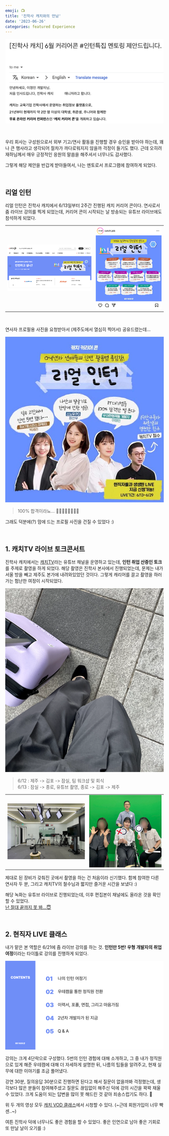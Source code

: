 ```yaml
---
emoji: 📺
title: '진학사 캐치와의 만남'
date: '2023-06-26'
categories: featured Experience
---
```


![](0.png)

&nbsp;

우리 회사는 구성원으로서 외부 기고/연사 활동을 진행할 경우 승인을 받아야 하는데, 꽤나 큰 행사라고 생각되어 절차가 까다로워지지 않을까 걱정이 들기도 했다. 근데 오히려 재하님께서 매우 긍정적인 응원의 말씀을 해주셔서 너무나도 감사했다.

그렇게 해당 제안을 반갑게 받아들여서, 나는 멘토로서 프로그램에 참여하게 되었다.

&nbsp;

## 리얼 인턴

리얼 인턴은 진학사 캐치에서 6/13일부터 2주간 진행된 캐치 커리어 콘이다. 연사로서 줌 라이브 강의를 찍게 되었는데, 커리어 콘이 시작되는 날 방송되는 유튜브 라이브에도 참석하게 되었다.

| | |
| - | - |
| ![](1.png) | ![](2.png) |

&nbsp;

연사자 프로필용 사진을 요청받아서 (제주도에서 열심히 찍어서) 공유드렸는데...

![](6.png)

> 100% 합격이라뇨... 🤦‍♀️🙅‍♀️🙅‍♀️🙅‍♀️

그래도 덕분에(?) 맘에 드는 프로필 사진을 건질 수 있었다 :)

&nbsp;

## 1. 캐치TV 라이브 토크콘서트

진학사 캐치에서는 [캐치TV](https://www.youtube.com/@catch_tv)라는 유튜브 채널을 운영하고 있는데, **인턴 취업 산증인 토크**를 주제로 촬영을 하게 되었다. 해당 촬영은 진학사 본사에서 진행되었는데, 문제는 내가 서울 방을 빼고 제주도 본가에 내려와있었던 것이다. 그렇게 캐리어를 끌고 촬영을 하러 가는 험난한 여정이 시작되었다.

![](3.png)

> 6/12 : 제주 -> 김포 -> 잠실, 팀 워크샵 및 회식  
> 6/13 : 잠실 -> 종로, 유튜브 촬영, 종로 -> 김포 -> 제주

| | |
| - | - |
| ![](4.png) | ![](5.png) |

제대로 된 장비가 갖춰진 곳에서 촬영을 하는 건 처음이라 신기했다. 함께 참여한 다른 연사자 두 분, 그리고 캐치TV의 철수님과 짧지만 즐거운 시간을 보냈다 :)

해당 녹화는 유튜브 라이브로 진행되었는데, 이후 편집본이 채널에도 올라온 것을 확인할 수 있었다.  
[난 절대 끝까지 못 봐...😇](https://www.youtube.com/watch?v=gM-ObLvTtnU)

&nbsp;

## 2. 현직자 LIVE 클래스

내가 맡은 본 역할은 6/21에 줌 라이브 강의를 하는 것. **인턴만 5번! 우형 개발자의 취업 여정**이라는 타이틀로 강의를 진행하게 되었다. 

![](8.png)

강의는 크게 4단락으로 구성했다. 5번의 인턴 경험에 대해 소개하고, 그 중 내가 정직원으로 있게 해준 우테캠에 대해 더 자세하게 설명한 뒤, 나름의 팁들을 알려주고, 현재 실무에 대한 이야기를 조금 풀어냈다.

강연 30분, 질의응답 30분으로 진행하면 된다고 해서 질문이 없을까봐 걱정했는데, 생각보다 많은 분들이 참여해주셨고 질문도 끊임없이 해주신 덕에 강의 시간을 꽉꽉 채울 수 있었다. 크게 도움이 되는 답변을 많이 못 해드린 것 같아 죄송스럽기도 하다. 🥲

위 두 개의 영상 모두 [캐치 VOD 클래스](https://www.catch.co.kr/CatchClass/Vod)에서 시청할 수 있다. (~근데 회원가입이 너무 빡센..~)

여튼 진학사 덕에 너무나도 좋은 경험을 할 수 있었다. 좋은 인연으로 남아 좋은 기회로 또 만날 날이 오기를 :)